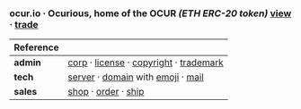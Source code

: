 
### ocur.io · Ocurious, home of the **OCUR** *(ETH ERC-20 token)* [view](https://etherscan.io/token/0x36950b34fE79C4AE047c646D2800e91a198b70fB) · [trade](https://app.uniswap.org/#/pool/103894)

|Reference||
|-|-|
|**admin**|[corp](https://ccfs.sos.wa.gov/#/Dashboard) · [license](https://secure.dor.wa.gov/) · [copyright](https://eco.copyright.gov) · [trademark](https://www.uspto.gov/)|
|**tech**|[server](https://linode.com) · [domain](https://domains.google.com) with [emoji](name.com) · [mail](titan)|
|**sales**|[shop](https://opensea.io/ocurio) · [order](https://stripe.com/) · [ship](https://www.usps.com/business/web-tools-apis/documentation-updates.htm)|
